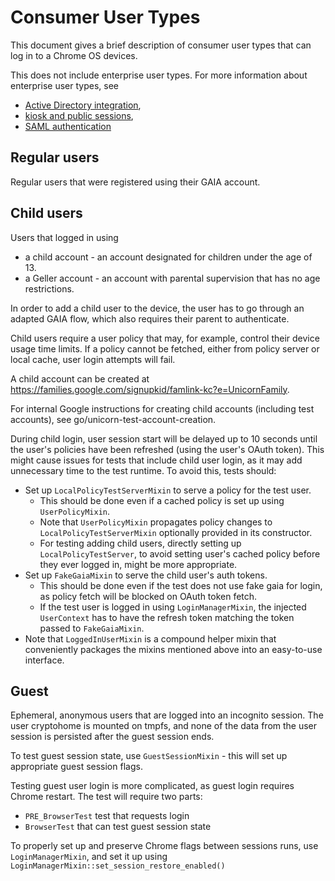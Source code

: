 # Consumer User Types

This document gives a brief description of consumer user types that can log in
to a Chrome OS devices.

This does not include enterprise user types. For more information about
enterprise user types, see
*   [Active Directory integration](../enterprise/active_directory_integration.md),
*   [kiosk and public sessions](../enterprise/kiosk_public_session.md),
*   [SAML authentication](../enterprise/saml_authentication.md)

## Regular users

Regular users that were registered using their GAIA account.

## Child users

Users that logged in using
*   a child account - an account designated for children under the age of 13.
*   a Geller account - an account with parental supervision that has no age
    restrictions.

In order to add a child user to the device, the user has to go through an
adapted GAIA flow, which also requires their parent to authenticate.

Child users require a user policy that may, for example, control their device
usage time limits. If a policy cannot be fetched, either from policy server or
local cache, user login attempts will fail.

A child account can be created at
https://families.google.com/signupkid/famlink-kc?e=UnicornFamily.

For internal Google instructions for creating child accounts (including test
accounts), see go/unicorn-test-account-creation.

During child login, user session start will be delayed up to 10 seconds until
the user's policies have been refreshed (using the user's OAuth token). This
might cause issues for tests that include child user login, as it may add
unnecessary time to the test runtime. To avoid this, tests should:
*   Set up `LocalPolicyTestServerMixin` to serve a policy for the test user.
    *   This should be done even if a cached policy is set up using
        `UserPolicyMixin`.
    *   Note that `UserPolicyMixin` propagates policy changes to
        `LocalPolicyTestServerMixin` optionally provided in its constructor.
    *   For testing adding child users, directly setting up
        `LocalPolicyTestServer`, to avoid setting user's cached policy before
        they ever logged in, might be more appropriate.
*   Set up `FakeGaiaMixin` to serve the child user's auth tokens.
    *   This should be done even if the test does not use fake gaia for login,
        as policy fetch will be blocked on OAuth token fetch.
    *   If the test user is logged in using `LoginManagerMixin`, the injected
        `UserContext` has to have the refresh token matching the token passed to
        `FakeGaiaMixin`.
*   Note that `LoggedInUserMixin` is a compound helper mixin that conveniently
    packages the mixins mentioned above into an easy-to-use interface.

## Guest

Ephemeral, anonymous users that are logged into an incognito session. The user
cryptohome is mounted on tmpfs, and none of the data from the user session is
persisted after the guest session ends.

To test guest session state, use `GuestSessionMixin` - this will set up
appropriate guest session flags.

Testing guest user login is more complicated, as guest login requires Chrome
restart. The test will require two parts:
*   `PRE_BrowserTest` test that requests login
*   `BrowserTest` that can test guest session state

To properly set up and preserve Chrome flags between sessions runs, use
`LoginManagerMixin`, and set it up using
`LoginManagerMixin::set_session_restore_enabled()`

